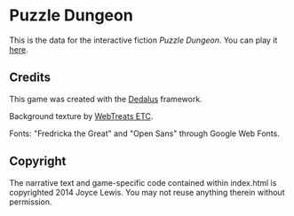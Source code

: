 Puzzle Dungeon
==============

This is the data for the interactive fiction *Puzzle Dungeon*. You can play it [here](http://doublejay9.github.io/YAMWA).

Credits
-------

This game was created with the [Dedalus](https://github.com/pistacchio/Dedalus) framework.

Background texture by [WebTreats ETC](http://www.webtreats.mysitemyway.com).

Fonts: "Fredricka the Great" and "Open Sans" through Google Web Fonts.

Copyright
---------

The narrative text and game-specific code contained within index.html is copyrighted 2014 Joyce Lewis. You may not reuse anything therein without permission.